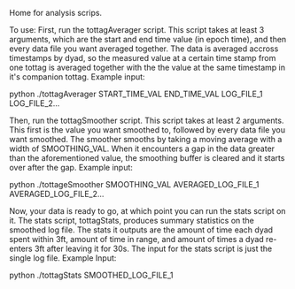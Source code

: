 Home for analysis scrips.

To use:
First, run the tottagAverager script. This script takes at least 3 arguments, which are the start and end time value (in epoch time), and then every data file you want averaged together. The data is averaged accross timestamps by dyad, so the measured value at a certain time stamp from one tottag is averaged together with the the value at the same timestamp in it's companion tottag. Example input:

python ./tottagAverager START_TIME_VAL END_TIME_VAL LOG_FILE_1 LOG_FILE_2...

Then, run the tottagSmoother script. This script takes at least 2 arguments. This first is the value you want smoothed to, followed by every data file you want smoothed. The smoother smooths by taking a moving average with a width of SMOOTHING_VAL. When it encounters a gap in the data greater than the aforementioned value, the smoothing buffer is cleared and it starts over after the gap. Example input:

python ./tottageSmoother SMOOTHING_VAL AVERAGED_LOG_FILE_1 AVERAGED_LOG_FILE_2...

Now, your data is ready to go, at which point you can run the stats script on it. The stats script, tottagStats, produces summary statistics on the smoothed log file. The stats it outputs are the amount of time each dyad spent within 3ft, amount of time in range, and amount of times a dyad re-enters 3ft after leaving it for 30s. The input for the stats script is just the single log file. Example Input:

python ./tottagStats SMOOTHED_LOG_FILE_1
